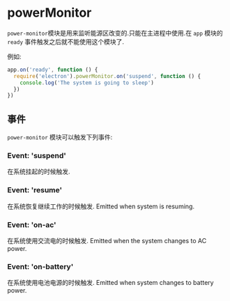 # powerMonitor

`power-monitor`模块是用来监听能源区改变的.只能在主进程中使用.在 `app` 模块的 `ready` 事件触发之后就不能使用这个模块了.

例如:

```javascript
app.on('ready', function () {
  require('electron').powerMonitor.on('suspend', function () {
    console.log('The system is going to sleep')
  })
})
```

## 事件

`power-monitor` 模块可以触发下列事件:

### Event: 'suspend'

在系统挂起的时候触发.

### Event: 'resume'

在系统恢复继续工作的时候触发.
Emitted when system is resuming.

### Event: 'on-ac'

在系统使用交流电的时候触发.
Emitted when the system changes to AC power.

### Event: 'on-battery'

在系统使用电池电源的时候触发.
Emitted when system changes to battery power.